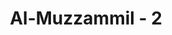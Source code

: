 ---
title: "Al-Muzzammil - 2"
no: 2
arabic_no: ٢
ayah: قُمِ الَّيْلَ اِلَّا قَلِيْلًاۙ
translation: "Bangunlah (untuk salat) pada malam hari, kecuali sebagian kecil,"
tafsir: "Dalam ayat ini, Allah memerintahkan Nabi Muhammad yang sedang berselimut supaya mendirikan salat pada sebagian malam. Seruan Allah kepada Nabi Muhammad ini didahului dengan kata-kata \"Hai orang yang berselimut"
---